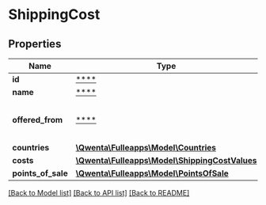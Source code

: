 # ShippingCost

## Properties
Name | Type | Description | Notes
------------ | ------------- | ------------- | -------------
**id** | [****](.md) | Identifiant | [optional] 
**name** | [****](.md) | Nom | 
**offered_from** | [****](.md) | Offert à partir de X€ (null si non géré) | [optional] 
**countries** | [**\Qwenta\Fulleapps\Model\Countries**](Countries.md) |  | [optional] 
**costs** | [**\Qwenta\Fulleapps\Model\ShippingCostValues**](ShippingCostValues.md) |  | [optional] 
**points_of_sale** | [**\Qwenta\Fulleapps\Model\PointsOfSale**](PointsOfSale.md) |  | [optional] 

[[Back to Model list]](../../README.md#documentation-for-models) [[Back to API list]](../../README.md#documentation-for-api-endpoints) [[Back to README]](../../README.md)

